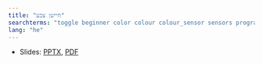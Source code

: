 ```yaml
---
title: "חיישן צבע"
searchterms: "toggle beginner color colour colour_sensor sensors programming_app colour_sensor color_sensor ipad tablet app reflected_light light_sensor color_mode colour_mode android חיישן_צבע"
lang: "he"
---
```

 <ul>
 <li class="ng-binding">Slides:
 <a href="ProgrammingLessons/beginner/Color.pptx">PPTX</a>,
 <a href="ProgrammingLessons/beginner/Color.pdf">PDF</a>
 </li>

 </ul>

